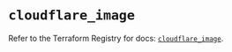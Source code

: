 # `cloudflare_image`

Refer to the Terraform Registry for docs: [`cloudflare_image`](https://registry.terraform.io/providers/cloudflare/cloudflare/5.4.0/docs/resources/image).
